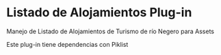 # Listado de Alojamientos Plug-in
Manejo de Listado de Alojamientos de Turismo de río Negero para Assets

Este plug-in tiene dependencias con Piklist